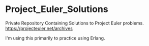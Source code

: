 # Project_Euler_Solutions
Private Repository Containing Solutions to Project Euler problems. https://projecteuler.net/archives

I'm using this primarily to practice using Erlang. 
